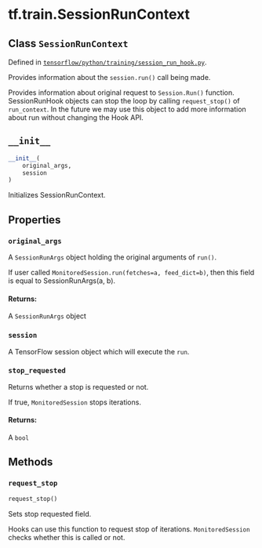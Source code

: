 <div itemscope itemtype="http://developers.google.com/ReferenceObject">
<meta itemprop="name" content="tf.train.SessionRunContext" />
<meta itemprop="path" content="Stable" />
<meta itemprop="property" content="original_args"/>
<meta itemprop="property" content="session"/>
<meta itemprop="property" content="stop_requested"/>
<meta itemprop="property" content="__init__"/>
<meta itemprop="property" content="request_stop"/>
</div>

# tf.train.SessionRunContext

## Class `SessionRunContext`





Defined in [`tensorflow/python/training/session_run_hook.py`](/code/stable/tensorflow/python/training/session_run_hook.py).

Provides information about the `session.run()` call being made.

Provides information about original request to `Session.Run()` function.
SessionRunHook objects can stop the loop by calling `request_stop()` of
`run_context`. In the future we may use this object to add more information
about run without changing the Hook API.

<h2 id="__init__"><code>__init__</code></h2>

``` python
__init__(
    original_args,
    session
)
```

Initializes SessionRunContext.



## Properties

<h3 id="original_args"><code>original_args</code></h3>

A `SessionRunArgs` object holding the original arguments of `run()`.

If user called `MonitoredSession.run(fetches=a, feed_dict=b)`, then this
field is equal to SessionRunArgs(a, b).

#### Returns:

A `SessionRunArgs` object

<h3 id="session"><code>session</code></h3>

A TensorFlow session object which will execute the `run`.

<h3 id="stop_requested"><code>stop_requested</code></h3>

Returns whether a stop is requested or not.

If true, `MonitoredSession` stops iterations.
#### Returns:

A `bool`



## Methods

<h3 id="request_stop"><code>request_stop</code></h3>

``` python
request_stop()
```

Sets stop requested field.

Hooks can use this function to request stop of iterations.
`MonitoredSession` checks whether this is called or not.



